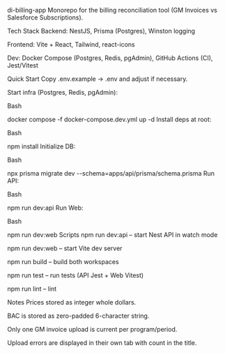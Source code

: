 di-billing-app
Monorepo for the billing reconciliation tool (GM Invoices vs Salesforce Subscriptions).

Tech Stack
Backend: NestJS, Prisma (Postgres), Winston logging

Frontend: Vite + React, Tailwind, react-icons

Dev: Docker Compose (Postgres, Redis, pgAdmin), GitHub Actions (CI), Jest/Vitest

Quick Start
Copy .env.example → .env and adjust if necessary.

Start infra (Postgres, Redis, pgAdmin):

Bash

docker compose -f docker-compose.dev.yml up -d
Install deps at root:

Bash

npm install
Initialize DB:

Bash

npx prisma migrate dev --schema=apps/api/prisma/schema.prisma
Run API:

Bash

npm run dev:api
Run Web:

Bash

npm run dev:web
Scripts
npm run dev:api – start Nest API in watch mode

npm run dev:web – start Vite dev server

npm run build – build both workspaces

npm run test – run tests (API Jest + Web Vitest)

npm run lint – lint

Notes
Prices stored as integer whole dollars.

BAC is stored as zero-padded 6-character string.

Only one GM invoice upload is current per program/period.

Upload errors are displayed in their own tab with count in the title.
